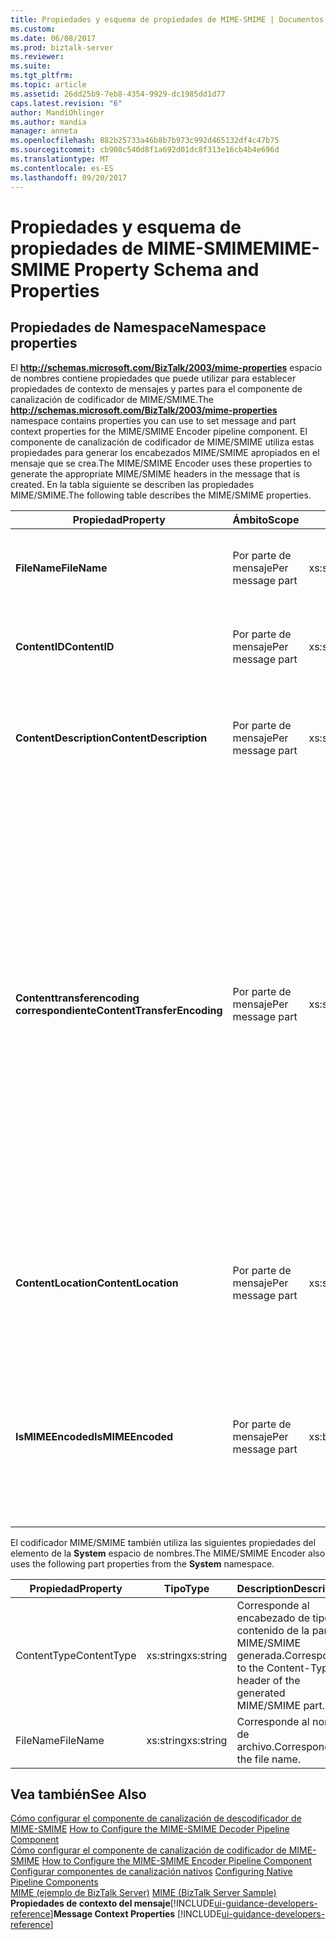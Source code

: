 ```yaml
---
title: Propiedades y esquema de propiedades de MIME-SMIME | Documentos de Microsoft
ms.custom: 
ms.date: 06/08/2017
ms.prod: biztalk-server
ms.reviewer: 
ms.suite: 
ms.tgt_pltfrm: 
ms.topic: article
ms.assetid: 26dd25b9-7eb8-4354-9929-dc1985dd1d77
caps.latest.revision: "6"
author: MandiOhlinger
ms.author: mandia
manager: anneta
ms.openlocfilehash: 882b25733a46b8b7b973c992d465132df4c47b75
ms.sourcegitcommit: cb908c540d8f1a692d01dc8f313e16cb4b4e696d
ms.translationtype: MT
ms.contentlocale: es-ES
ms.lasthandoff: 09/20/2017
---
```

# <a name="mime-smime-property-schema-and-properties"></a><span data-ttu-id="8f486-102">Propiedades y esquema de propiedades de MIME-SMIME</span><span class="sxs-lookup"><span data-stu-id="8f486-102">MIME-SMIME Property Schema and Properties</span></span>

## <a name="namespace-properties"></a><span data-ttu-id="8f486-103">Propiedades de Namespace</span><span class="sxs-lookup"><span data-stu-id="8f486-103">Namespace properties</span></span>
<span data-ttu-id="8f486-104">El **http://schemas.microsoft.com/BizTalk/2003/mime-properties** espacio de nombres contiene propiedades que puede utilizar para establecer propiedades de contexto de mensajes y partes para el componente de canalización de codificador de MIME/SMIME.</span><span class="sxs-lookup"><span data-stu-id="8f486-104">The **http://schemas.microsoft.com/BizTalk/2003/mime-properties** namespace contains properties you can use to set message and part context properties for the MIME/SMIME Encoder pipeline component.</span></span> <span data-ttu-id="8f486-105">El componente de canalización de codificador de MIME/SMIME utiliza estas propiedades para generar los encabezados MIME/SMIME apropiados en el mensaje que se crea.</span><span class="sxs-lookup"><span data-stu-id="8f486-105">The MIME/SMIME Encoder uses these properties to generate the appropriate MIME/SMIME headers in the message that is created.</span></span> <span data-ttu-id="8f486-106">En la tabla siguiente se describen las propiedades MIME/SMIME.</span><span class="sxs-lookup"><span data-stu-id="8f486-106">The following table describes the MIME/SMIME properties.</span></span>  
  
|<span data-ttu-id="8f486-107">Propiedad</span><span class="sxs-lookup"><span data-stu-id="8f486-107">Property</span></span>|<span data-ttu-id="8f486-108">Ámbito</span><span class="sxs-lookup"><span data-stu-id="8f486-108">Scope</span></span>|<span data-ttu-id="8f486-109">Tipo</span><span class="sxs-lookup"><span data-stu-id="8f486-109">Type</span></span>|<span data-ttu-id="8f486-110">Description</span><span class="sxs-lookup"><span data-stu-id="8f486-110">Description</span></span>|  
|--------------|-----------|----------|-----------------|  
|<span data-ttu-id="8f486-111">**FileName**</span><span class="sxs-lookup"><span data-stu-id="8f486-111">**FileName**</span></span>|<span data-ttu-id="8f486-112">Por parte de mensaje</span><span class="sxs-lookup"><span data-stu-id="8f486-112">Per message part</span></span>|<span data-ttu-id="8f486-113">xs:string</span><span class="sxs-lookup"><span data-stu-id="8f486-113">xs:string</span></span>|<span data-ttu-id="8f486-114">Establece el encabezado de nombre de archivo de la parte MIME/SMIME.</span><span class="sxs-lookup"><span data-stu-id="8f486-114">Sets the file name header of the MIME/SMIME part.</span></span>|  
|<span data-ttu-id="8f486-115">**ContentID**</span><span class="sxs-lookup"><span data-stu-id="8f486-115">**ContentID**</span></span>|<span data-ttu-id="8f486-116">Por parte de mensaje</span><span class="sxs-lookup"><span data-stu-id="8f486-116">Per message part</span></span>|<span data-ttu-id="8f486-117">xs:string</span><span class="sxs-lookup"><span data-stu-id="8f486-117">xs:string</span></span>|<span data-ttu-id="8f486-118">Establece el encabezado de Id. de contenido de la parte MIME/SMIME.</span><span class="sxs-lookup"><span data-stu-id="8f486-118">Sets the Content-ID header of the MIME/SMIME part.</span></span>|  
|<span data-ttu-id="8f486-119">**ContentDescription**</span><span class="sxs-lookup"><span data-stu-id="8f486-119">**ContentDescription**</span></span>|<span data-ttu-id="8f486-120">Por parte de mensaje</span><span class="sxs-lookup"><span data-stu-id="8f486-120">Per message part</span></span>|<span data-ttu-id="8f486-121">xs:string</span><span class="sxs-lookup"><span data-stu-id="8f486-121">xs:string</span></span>|<span data-ttu-id="8f486-122">Establece el encabezado de descripción de contenido de la parte MIME/SMIME.</span><span class="sxs-lookup"><span data-stu-id="8f486-122">Sets the Content-Description header of the MIME/SMIME part.</span></span>|  
|<span data-ttu-id="8f486-123">**Contenttransferencoding correspondiente**</span><span class="sxs-lookup"><span data-stu-id="8f486-123">**ContentTransferEncoding**</span></span>|<span data-ttu-id="8f486-124">Por parte de mensaje</span><span class="sxs-lookup"><span data-stu-id="8f486-124">Per message part</span></span>|<span data-ttu-id="8f486-125">xs:string</span><span class="sxs-lookup"><span data-stu-id="8f486-125">xs:string</span></span>|<span data-ttu-id="8f486-126">Establece el encabezado de codificación de la transferencia de contenido de la parte MIME/SMIME generada.</span><span class="sxs-lookup"><span data-stu-id="8f486-126">Sets the Content-Transfer-Encoding header of the generated MIME/SMIME part.</span></span><br /><br /> <span data-ttu-id="8f486-127">Este valor invalida la **codificación de transferencia de contenido** valor configurado en el Diseñador de canalizaciones.</span><span class="sxs-lookup"><span data-stu-id="8f486-127">This value overrides the **Content transfer encoding** value configured in Pipeline Designer.</span></span> <span data-ttu-id="8f486-128">Para un mensaje de varias partes, puede utilizar codificaciones diferentes para partes MIME/SMIME diferentes.</span><span class="sxs-lookup"><span data-stu-id="8f486-128">For a multi-part message, you can use different encodings for different MIME/SMIME parts.</span></span>|  
|<span data-ttu-id="8f486-129">**ContentLocation**</span><span class="sxs-lookup"><span data-stu-id="8f486-129">**ContentLocation**</span></span>|<span data-ttu-id="8f486-130">Por parte de mensaje</span><span class="sxs-lookup"><span data-stu-id="8f486-130">Per message part</span></span>|<span data-ttu-id="8f486-131">xs:string</span><span class="sxs-lookup"><span data-stu-id="8f486-131">xs:string</span></span>|<span data-ttu-id="8f486-132">Establece el encabezado de ubicación de contenido de la parte MIME/SMIME generada.</span><span class="sxs-lookup"><span data-stu-id="8f486-132">Sets the Content-Location header of the generated MIME/SMIME part.</span></span>|  
|<span data-ttu-id="8f486-133">**IsMIMEEncoded**</span><span class="sxs-lookup"><span data-stu-id="8f486-133">**IsMIMEEncoded**</span></span>|<span data-ttu-id="8f486-134">Por parte de mensaje</span><span class="sxs-lookup"><span data-stu-id="8f486-134">Per message part</span></span>|<span data-ttu-id="8f486-135">xs:boolean</span><span class="sxs-lookup"><span data-stu-id="8f486-135">xs:boolean</span></span>|<span data-ttu-id="8f486-136">Especifica si el mensaje tiene carga MIME/SMIME.</span><span class="sxs-lookup"><span data-stu-id="8f486-136">Specifies whether the message has a MIME/SMIME payload.</span></span> <span data-ttu-id="8f486-137">El componente MIME escribe este valor, por lo tanto usted no tiene que establecerlo.</span><span class="sxs-lookup"><span data-stu-id="8f486-137">The MIME component writes to this value, so you do not have to set it.</span></span>|  
  
 <span data-ttu-id="8f486-138">El codificador MIME/SMIME también utiliza las siguientes propiedades del elemento de la **System** espacio de nombres.</span><span class="sxs-lookup"><span data-stu-id="8f486-138">The MIME/SMIME Encoder also uses the following part properties from the **System** namespace.</span></span>  
  
|<span data-ttu-id="8f486-139">Propiedad</span><span class="sxs-lookup"><span data-stu-id="8f486-139">Property</span></span>|<span data-ttu-id="8f486-140">Tipo</span><span class="sxs-lookup"><span data-stu-id="8f486-140">Type</span></span>|<span data-ttu-id="8f486-141">Description</span><span class="sxs-lookup"><span data-stu-id="8f486-141">Description</span></span>|  
|--------------|----------|-----------------|  
|<span data-ttu-id="8f486-142">ContentType</span><span class="sxs-lookup"><span data-stu-id="8f486-142">ContentType</span></span>|<span data-ttu-id="8f486-143">xs:string</span><span class="sxs-lookup"><span data-stu-id="8f486-143">xs:string</span></span>|<span data-ttu-id="8f486-144">Corresponde al encabezado de tipo de contenido de la parte MIME/SMIME generada.</span><span class="sxs-lookup"><span data-stu-id="8f486-144">Corresponds to the Content-Type header of the generated MIME/SMIME part.</span></span>|  
|<span data-ttu-id="8f486-145">FileName</span><span class="sxs-lookup"><span data-stu-id="8f486-145">FileName</span></span>|<span data-ttu-id="8f486-146">xs:string</span><span class="sxs-lookup"><span data-stu-id="8f486-146">xs:string</span></span>|<span data-ttu-id="8f486-147">Corresponde al nombre de archivo.</span><span class="sxs-lookup"><span data-stu-id="8f486-147">Corresponds to the file name.</span></span>|  
  
## <a name="see-also"></a><span data-ttu-id="8f486-148">Vea también</span><span class="sxs-lookup"><span data-stu-id="8f486-148">See Also</span></span>  
 <span data-ttu-id="8f486-149">[Cómo configurar el componente de canalización de descodificador de MIME-SMIME](../core/how-to-configure-the-mime-smime-decoder-pipeline-component.md) </span><span class="sxs-lookup"><span data-stu-id="8f486-149">[How to Configure the MIME-SMIME Decoder Pipeline Component](../core/how-to-configure-the-mime-smime-decoder-pipeline-component.md) </span></span>  
 <span data-ttu-id="8f486-150">[Cómo configurar el componente de canalización de codificador de MIME-SMIME](../core/how-to-configure-the-mime-smime-encoder-pipeline-component.md) </span><span class="sxs-lookup"><span data-stu-id="8f486-150">[How to Configure the MIME-SMIME Encoder Pipeline Component](../core/how-to-configure-the-mime-smime-encoder-pipeline-component.md) </span></span>  
 <span data-ttu-id="8f486-151">[Configurar componentes de canalización nativos](../core/configuring-native-pipeline-components.md) </span><span class="sxs-lookup"><span data-stu-id="8f486-151">[Configuring Native Pipeline Components](../core/configuring-native-pipeline-components.md) </span></span>  
 <span data-ttu-id="8f486-152">[MIME (ejemplo de BizTalk Server)](../core/mime-biztalk-server-sample.md) </span><span class="sxs-lookup"><span data-stu-id="8f486-152">[MIME (BizTalk Server Sample)](../core/mime-biztalk-server-sample.md) </span></span>  
 <span data-ttu-id="8f486-153">**Propiedades de contexto del mensaje**[!INCLUDE[ui-guidance-developers-reference](../includes/ui-guidance-developers-reference.md)]</span><span class="sxs-lookup"><span data-stu-id="8f486-153">**Message Context Properties** [!INCLUDE[ui-guidance-developers-reference](../includes/ui-guidance-developers-reference.md)]</span></span>